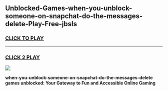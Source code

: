 
## Unblocked-Games-when-you-unblock-someone-on-snapchat-do-the-messages-delete-Play-Free-jbsls
<h3>
<a href="https://premium76.site?title=when-you-unblock-someone-on-snapchat-do-the-messages-delete&ref=18A1">CLICK TO PLAY</a></h3>
<hr>

<h3>
<a href="https://premium76.site?title=when-you-unblock-someone-on-snapchat-do-the-messages-delete&ref=18A1">CLICK 2 PLAY</a>
  
</h3>

<a href="https://premium76.site?title=when-you-unblock-someone-on-snapchat-do-the-messages-delete&ref=18A1"><img src="https://clearcache.store/games.png"></a>


**when-you-unblock-someone-on-snapchat-do-the-messages-delete games unblocked: Your Gateway to Fun and Accessible Online Gaming**
